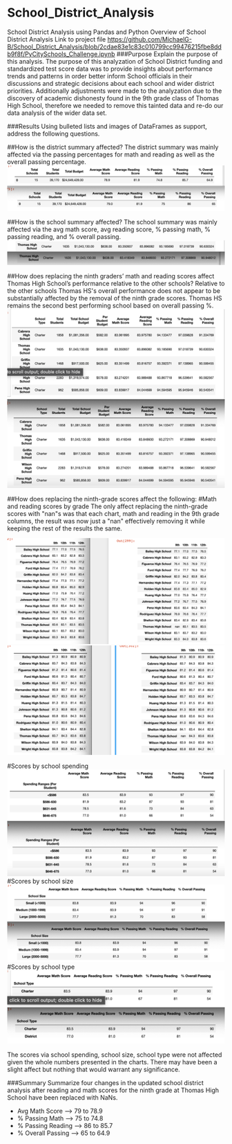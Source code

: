 # School_District_Analysis
School District Analysis using Pandas and Python
Overview of School District Analysis
Link to project file
https://github.com/MichaelG-B/School_District_Analysis/blob/2cdae83e1c83c010799cc99476215fbe8ddb9f8f/PyCitySchools_Challenge.ipynb
###Purpose
Explain the purpose of this analysis.
The purpose of this analyzation of School District funding and standardized test score data was to provide insights about performance trends and patterns in order better inform School officials in their discussions and strategic decisions about each school and wider district priorities. Additionally adjustments were made to the analyzation due to the discovery of academic dishonesty found in the 9th grade class of Thomas High School, therefore we needed to remove this tainted data and re-do our data analysis of the wider data set.

###Results
Using bulleted lists and images of DataFrames as support, address the following questions.

##How is the district summary affected?
The district summary was mainly affected via the passing percentages for math and reading as well as the overall passing percentage.
![PNg 1.districtsum](https://github.com/MichaelG-B/School_District_Analysis/blob/2cdae83e1c83c010799cc99476215fbe8ddb9f8f/Summary%20School%20District%20Analysis-Aff.png)

##How is the school summary affected?
The school summary was mainly affected via the avg math score, avg reading score, % passing math, % passing reading, and % overall passing. 
![PNg 1.Schoolsum](https://github.com/MichaelG-B/School_District_Analysis/blob/2cdae83e1c83c010799cc99476215fbe8ddb9f8f/SS%20Challenge%20vs%20Reg%20School%20Sum%20Affect.png)

##How does replacing the ninth graders’ math and reading scores affect Thomas High School’s performance relative to the other schools?
Relative to the other schools Thomas HS's overall performance does not appear to be substantially affected by the removal of the ninth grade scores. Thomas HS remains the second best performing school based on overall passing %.
![PNg 1.Performance](https://github.com/MichaelG-B/School_District_Analysis/blob/2cdae83e1c83c010799cc99476215fbe8ddb9f8f/Screen%20Shot%202022-07-15%20at%208.26.50%20AM.png)

##How does replacing the ninth-grade scores affect the following:
#Math and reading scores by grade
The only affect replacing the ninth-grade scores with "nan"s was that each chart, math and reading in the 9th grade columns, the result was now just a "nan" effectively removing it while keeping the rest of the results the same.

![PNg 1.math](https://github.com/MichaelG-B/School_District_Analysis/blob/2cdae83e1c83c010799cc99476215fbe8ddb9f8f/Math%20scores%20by%20grade-aff.png)
![PNg 1.reading](https://github.com/MichaelG-B/School_District_Analysis/blob/2cdae83e1c83c010799cc99476215fbe8ddb9f8f/Reading%20scores%20by%20grade%20-Aff.png)

#Scores by school spending
![PNg 1.spending](https://github.com/MichaelG-B/School_District_Analysis/blob/2cdae83e1c83c010799cc99476215fbe8ddb9f8f/Scores%20by%20school%20spending-Aff.png)
#Scores by school size
![PNg 1.size](https://github.com/MichaelG-B/School_District_Analysis/blob/2cdae83e1c83c010799cc99476215fbe8ddb9f8f/Scores%20by%20school%20size-Aff.png)
#Scores by school type
![PNg type](https://github.com/MichaelG-B/School_District_Analysis/blob/2cdae83e1c83c010799cc99476215fbe8ddb9f8f/Scores%20by%20school%20type-Aff.png)

The scores via school spending, school size, school type were not affected given the whole numbers presented in the charts. There may have been a slight affect but nothing that would warrant any significance.

###Summary
Summarize four changes in the updated school district analysis after reading and math scores for the ninth grade at Thomas High School have been replaced with NaNs.
- Avg Math Score --> 79 to 78.9
- % Passing Math --> 75 to 74.8
- % Passing Reading --> 86 to 85.7
- % Overall Passing --> 65 to 64.9
